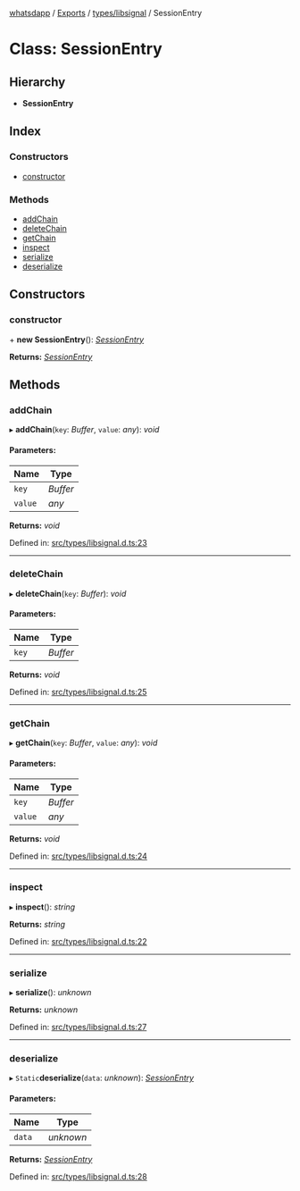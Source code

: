 [whatsdapp](../README.md) / [Exports](../modules.md) / [types/libsignal](../modules/types_libsignal.md) / SessionEntry

# Class: SessionEntry

## Hierarchy

* **SessionEntry**

## Index

### Constructors

* [constructor](types_libsignal.sessionentry.md#constructor)

### Methods

* [addChain](types_libsignal.sessionentry.md#addchain)
* [deleteChain](types_libsignal.sessionentry.md#deletechain)
* [getChain](types_libsignal.sessionentry.md#getchain)
* [inspect](types_libsignal.sessionentry.md#inspect)
* [serialize](types_libsignal.sessionentry.md#serialize)
* [deserialize](types_libsignal.sessionentry.md#deserialize)

## Constructors

### constructor

\+ **new SessionEntry**(): [*SessionEntry*](types_libsignal.sessionentry.md)

**Returns:** [*SessionEntry*](types_libsignal.sessionentry.md)

## Methods

### addChain

▸ **addChain**(`key`: *Buffer*, `value`: *any*): *void*

#### Parameters:

Name | Type |
------ | ------ |
`key` | *Buffer* |
`value` | *any* |

**Returns:** *void*

Defined in: [src/types/libsignal.d.ts:23](https://github.com/realKidDouglas/whatsdapp-lib/blob/73a2f4d/src/types/libsignal.d.ts#L23)

___

### deleteChain

▸ **deleteChain**(`key`: *Buffer*): *void*

#### Parameters:

Name | Type |
------ | ------ |
`key` | *Buffer* |

**Returns:** *void*

Defined in: [src/types/libsignal.d.ts:25](https://github.com/realKidDouglas/whatsdapp-lib/blob/73a2f4d/src/types/libsignal.d.ts#L25)

___

### getChain

▸ **getChain**(`key`: *Buffer*, `value`: *any*): *void*

#### Parameters:

Name | Type |
------ | ------ |
`key` | *Buffer* |
`value` | *any* |

**Returns:** *void*

Defined in: [src/types/libsignal.d.ts:24](https://github.com/realKidDouglas/whatsdapp-lib/blob/73a2f4d/src/types/libsignal.d.ts#L24)

___

### inspect

▸ **inspect**(): *string*

**Returns:** *string*

Defined in: [src/types/libsignal.d.ts:22](https://github.com/realKidDouglas/whatsdapp-lib/blob/73a2f4d/src/types/libsignal.d.ts#L22)

___

### serialize

▸ **serialize**(): *unknown*

**Returns:** *unknown*

Defined in: [src/types/libsignal.d.ts:27](https://github.com/realKidDouglas/whatsdapp-lib/blob/73a2f4d/src/types/libsignal.d.ts#L27)

___

### deserialize

▸ `Static`**deserialize**(`data`: *unknown*): [*SessionEntry*](types_libsignal.sessionentry.md)

#### Parameters:

Name | Type |
------ | ------ |
`data` | *unknown* |

**Returns:** [*SessionEntry*](types_libsignal.sessionentry.md)

Defined in: [src/types/libsignal.d.ts:28](https://github.com/realKidDouglas/whatsdapp-lib/blob/73a2f4d/src/types/libsignal.d.ts#L28)
